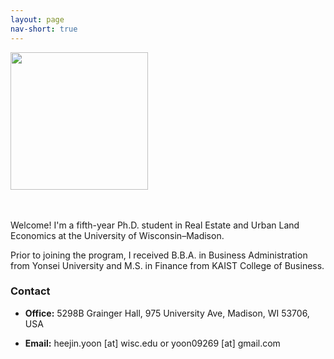 ```yaml
---
layout: page
nav-short: true
---
```

<!---  cover-img: /assets/img/Grainger2.jpg --->

<p>
<img src= "https://heejin-yoon.github.io/assets/img/profile_heejin.jpg" width="220">
</p>

<div style="margin-bottom: 0.5em;margin-top: 0em;">ㅤ

  Welcome! I'm a fifth-year Ph.D. student in Real Estate and Urban Land Economics at the University of Wisconsin&ndash;Madison.

Prior to joining the program, I received B.B.A. in Business Administration from Yonsei University and M.S. in Finance from KAIST College of Business.
  
</div>

### Contact

<ul>
  <li>
   <div style="margin-bottom: 1em;margin-top: 1em">
<b>Office:</b> 5298B Grainger Hall, 975 University Ave, Madison, WI 53706, USA 
  </div>
  </li>
  <li>
   <div style="margin-bottom: 1em;margin-top: 1em">
<b>Email:</b> heejin.yoon [at] wisc.edu or yoon09269 [at] gmail.com
  </div>
  </li>
</ul>

